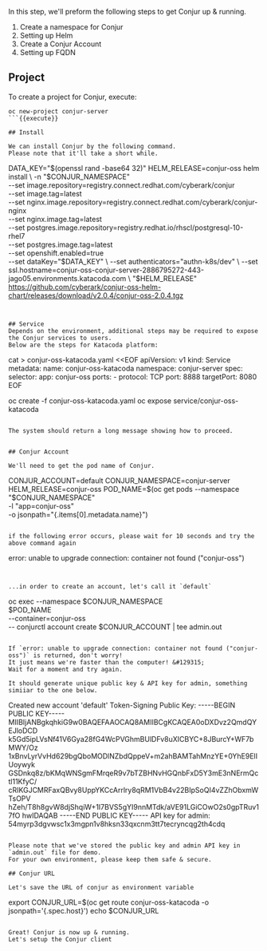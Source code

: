 

In this step, we'll preform the following steps to get Conjur up & running.

1. Create a namespace for Conjur
2. Setting up Helm
3. Create a Conjur Account
4. Setting up FQDN

## Project

To create a project for Conjur, execute:
```
oc new-project conjur-server
```{{execute}}

## Install 

We can install Conjur by the following command.
Please note that it'll take a short while.

```
DATA_KEY="$(openssl rand -base64 32)"
HELM_RELEASE=conjur-oss
helm install \
   -n "$CONJUR_NAMESPACE" \
   --set image.repository=registry.connect.redhat.com/cyberark/conjur \
   --set image.tag=latest \
   --set nginx.image.repository=registry.connect.redhat.com/cyberark/conjur-nginx \
   --set nginx.image.tag=latest \
   --set postgres.image.repository=registry.redhat.io/rhscl/postgresql-10-rhel7 \
   --set postgres.image.tag=latest \
   --set openshift.enabled=true \
   --set dataKey="$DATA_KEY" \
   --set authenticators="authn-k8s/dev" \
   --set ssl.hostname=conjur-oss-conjur-server-2886795272-443-jago05.environments.katacoda.com \
   "$HELM_RELEASE" \
   https://github.com/cyberark/conjur-oss-helm-chart/releases/download/v2.0.4/conjur-oss-2.0.4.tgz
```{{execute}}


## Service
Depends on the environment, additional steps may be required to expose the Conjur services to users.
Below are the steps for Katacoda platform:

```
cat > conjur-oss-katacoda.yaml <<EOF
apiVersion: v1
kind: Service
metadata:
  name: conjur-oss-katacoda
  namespace: conjur-server
spec:
  selector:
    app: conjur-oss
  ports:
    - protocol: TCP
      port: 8888
      targetPort: 8080
EOF

oc create -f conjur-oss-katacoda.yaml 
oc expose service/conjur-oss-katacoda
```{{execute}}

The system should return a long message showing how to proceed.


## Conjur Account

We'll need to get the pod name of Conjur.
```
CONJUR_ACCOUNT=default
CONJUR_NAMESPACE=conjur-server
HELM_RELEASE=conjur-oss
POD_NAME=$(oc get pods --namespace "$CONJUR_NAMESPACE" \
            -l "app=conjur-oss" \
            -o jsonpath="{.items[0].metadata.name}")		
```{{execute}}

if the following error occurs, please wait for 10 seconds and try the above command again
```
error: unable to upgrade connection: container not found ("conjur-oss")
```


...in order to create an account, let's call it `default`

```
oc exec --namespace $CONJUR_NAMESPACE \
              $POD_NAME \
              --container=conjur-oss \
              -- conjurctl account create $CONJUR_ACCOUNT | tee admin.out
```{{execute}}
 
If `error: unable to upgrade connection: container not found ("conjur-oss")` is returned, don't worry!
It just means we're faster than the computer! &#129315;	
Wait for a moment and try again.
 
It should generate unique public key & API key for admin, something simiiar to the one below. 
```
Created new account 'default'
Token-Signing Public Key: -----BEGIN PUBLIC KEY-----
MIIBIjANBgkqhkiG9w0BAQEFAAOCAQ8AMIIBCgKCAQEA0oDXDvz2QmdQYEJloDCD
k5Gd5ipLVsNf41V6Gya28fG4WcPVGhmBUlDFv8uXICBYC+8JBurcY+WF7bMWY/Oz
1xBnvLyrVvHd629bgQboMODlNZbdQppeV+m2ahBAMTahMnzYE+0YhE9ElIUoywyk
GSDnkq8z/bKMqWNSgmFMrqeR9v7bTZBHNvHGQnbFxD5Y3mE3nNErmQctl11KfyC/
cRIKGJCMRFaxQBvy8UppYKCcArrlry8qRM1VbB4v22BIpSoQI4vZZhObxmWTsOPV
hZeh/T8h8gvW8djShqiW+1I7BVS5gYI9nnMTdk/aVE91LGiCOwO2s0gpTRuv17fO
hwIDAQAB
-----END PUBLIC KEY-----
API key for admin: 54myrp3dgvwsc1x3mgpn1v8hksn33qxcnm3tt7tecryncqg2th4cdq
```
 
Please note that we've stored the public key and admin API key in `admin.out` file for demo. 
For your own environment, please keep them safe & secure.

## Conjur URL

Let's save the URL of conjur as environment variable

```
export CONJUR_URL=$(oc get route conjur-oss-katacoda -o jsonpath='{.spec.host}')
echo $CONJUR_URL
```{{execute}}

Great! Conjur is now up & running.
Let's setup the Conjur client
